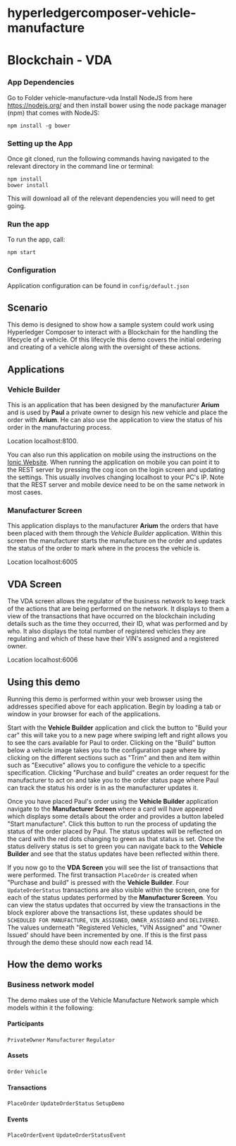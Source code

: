 # hyperledgercomposer-vehicle-manufacture


# Blockchain - VDA

### App Dependencies


Go to Folder vehicle-manufacture-vda
Install NodeJS from here https://nodejs.org/ and then install bower using the node package manager (npm) that comes with NodeJS:

    npm install -g bower

### Setting up the App

Once git cloned, run the following commands having navigated to the relevant directory in the command line or terminal:

    npm install
    bower install

This will download all of the relevant dependencies you will need to get going.

### Run the app

To run the app, call:

    npm start

### Configuration

Application configuration can be found in `config/default.json`


## Scenario
This demo is designed to show how a sample system could work using Hyperledger Composer to interact with a Blockchain for the handling the lifecycle of a vehicle. Of this lifecycle this demo covers the initial ordering and creating of a vehicle along with the oversight of these actions.

## Applications

### Vehicle Builder
This is an application that has been designed by the manufacturer **Arium** and is used by **Paul** a private owner to design his new vehicle and place the order with **Arium**. He can also use the application to view the status of his order in the manufacturing process.

Location localhost:8100.

You can also run this application on mobile using the instructions on the [Ionic Website](https://ionicframework.com/docs/intro/deploying/). When running the application on mobile you can point it to the REST server by pressing the cog icon on the login screen and updating the settings. This usually involves changing localhost to your PC's IP. Note that the REST server and mobile device need to be on the same network in most cases.

### Manufacturer Screen
This application displays to the manufacturer **Arium** the orders that have been placed with them through the *Vehicle Builder* application. Within this screen the manufacturer starts the manufacture on the order and updates the status of the order to mark where in the process the vehicle is.

Location localhost:6005

## VDA Screen
The VDA screen allows the regulator of the business network to keep track of the actions that are being performed on the network. It displays to them a view of the transactions that have occurred on the blockchain including details such as the time they occurred, their ID, what was performed and by who. It also displays the total number of registered vehicles they are regulating and which of these have their VIN's assigned and a registered owner.

Location localhost:6006

## Using this demo
Running this demo is performed within your web browser using the addresses specified above for each application. Begin by loading a tab or window in your browser for each of the applications.

Start with the **Vehicle Builder** application and click the button to "Build your car" this will take you to a new page where swiping left and right allows you to see the cars available for Paul to order. Clicking on the "Build" button below a vehicle image takes you to the configuration page where by clicking on the different sections such as "Trim" and then and item within such as "Executive" allows you to configure the vehicle to a specific specification. Clicking "Purchase and build" creates an order request for the manufacturer to act on and take you to the order status page where Paul can track the status his order is in as the manufacturer updates it.

Once you have placed Paul's order using the **Vehicle Builder** application navigate to the **Manufacturer Screen** where a card will have appeared which displays some details about the order and provides a button labeled "Start manufacture". Click this button to run the process of updating the status of the order placed by Paul. The status updates will be reflected on the card with the red dots changing to green as that status is set. Once the status delivery status is set to green you can navigate back to the **Vehicle Builder** and see that the status updates have been reflected within there.

If you now go to the **VDA Screen** you will see the list of transactions that were performed. The first transaction `PlaceOrder` is created when "Purchase and build" is pressed with the  **Vehicle Builder**. Four `UpdateOrderStatus` transactions are also visible within the screen, one for each of the status updates performed by the **Manufacturer Screen**. You can view the status updates that occurred by view the transactions in the block explorer above the transactions list, these updates should be `SCHEDULED FOR MANUFACTURE`, `VIN_ASSIGNED`, `OWNER_ASSIGNED` and `DELIVERED`. The values underneath "Registered Vehicles, "VIN Assigned" and "Owner Issued' should have been incremented by one. If this is the first pass through the demo these should now each read 14.

## How the demo works
### Business network model
The demo makes use of the Vehicle Manufacture Network sample which models within it the following:

#### Participants
`PrivateOwner` `Manufacturer` `Regulator`

#### Assets
`Order` `Vehicle`

#### Transactions
`PlaceOrder` `UpdateOrderStatus` `SetupDemo`

#### Events
`PlaceOrderEvent` `UpdateOrderStatusEvent`


